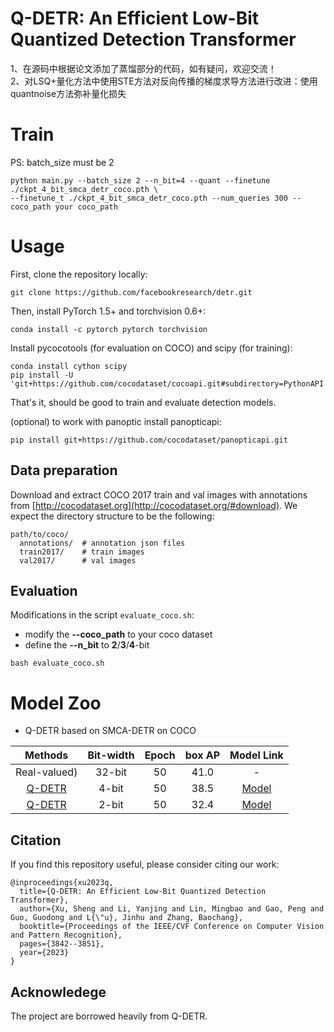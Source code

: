 # Q-DETR: An Efficient Low-Bit Quantized Detection Transformer
1、在源码中根据论文添加了蒸馏部分的代码，如有疑问，欢迎交流！  \
2、对LSQ+量化方法中使用STE方法对反向传播的梯度求导方法进行改进：使用quantnoise方法弥补量化损失

# Train
PS: batch_size must be 2
```
python main.py --batch_size 2 --n_bit=4 --quant --finetune ./ckpt_4_bit_smca_detr_coco.pth \
--finetune_t ./ckpt_4_bit_smca_detr_coco.pth --num_queries 300 --coco_path your coco_path
```

# Usage
First, clone the repository locally:
```
git clone https://github.com/facebookresearch/detr.git
```
Then, install PyTorch 1.5+ and torchvision 0.6+:
```
conda install -c pytorch pytorch torchvision
```
Install pycocotools (for evaluation on COCO) and scipy (for training):
```
conda install cython scipy
pip install -U 'git+https://github.com/cocodataset/cocoapi.git#subdirectory=PythonAPI'
```
That's it, should be good to train and evaluate detection models.

(optional) to work with panoptic install panopticapi:
```
pip install git+https://github.com/cocodataset/panopticapi.git
```

## Data preparation

Download and extract COCO 2017 train and val images with annotations from
[http://cocodataset.org](http://cocodataset.org/#download).
We expect the directory structure to be the following:
```
path/to/coco/
  annotations/  # annotation json files
  train2017/    # train images
  val2017/      # val images
```

## Evaluation
Modifications in the script ```evaluate_coco.sh```:
* modify the **--coco_path** to your coco dataset
* define the **--n_bit** to **2**/**3**/**4**-bit 

```
bash evaluate_coco.sh
```

# Model Zoo
* Q-DETR based on SMCA-DETR on COCO

| Methods | Bit-width | Epoch | box AP |Model Link|
|:-------:|:---------:|:---------:|:--------------------:|:---:|
|Real-valued) |  32-bit     |  50     | 41.0 |-|
| [Q-DETR](https://arxiv.org/abs/2304.00253)    | 4-bit    |  50     | 38.5 |[Model](https://drive.google.com/file/d/1K_lZckXWW9_mdSvhXELeWoSyqvFZVJAT/view?usp=drive_link)|
| [Q-DETR](https://arxiv.org/abs/2304.00253)    | 2-bit    |  50     | 32.4 |[Model](https://drive.google.com/file/d/1sJ12U0s-df8YYLbAiPMI24p8qSOXBTk_/view?usp=drive_link)|

## Citation
If you find this repository useful, please consider citing our work:
```
@inproceedings{xu2023q,
  title={Q-DETR: An Efficient Low-Bit Quantized Detection Transformer},
  author={Xu, Sheng and Li, Yanjing and Lin, Mingbao and Gao, Peng and Guo, Guodong and L{\"u}, Jinhu and Zhang, Baochang},
  booktitle={Proceedings of the IEEE/CVF Conference on Computer Vision and Pattern Recognition},
  pages={3842--3851},
  year={2023}
}
```

## Acknowledege
The project are borrowed heavily from Q-DETR.
